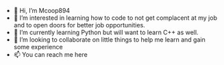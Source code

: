 - 👋 Hi, I’m Mcoop894
- 👀 I’m interested in learning how to code to not get complacent at my job and to open doors for better job opportunities.
- 🌱 I’m currently learning Python but will want to learn C++ as well.
- 💞️ I’m looking to collaborate on little things to help me learn and gain some experience
- 📫 You can reach me here

<!---
Mcoop894/Mcoop894 is a ✨ special ✨ repository because its `README.md` (this file) appears on your GitHub profile.
You can click the Preview link to take a look at your changes.
--->
